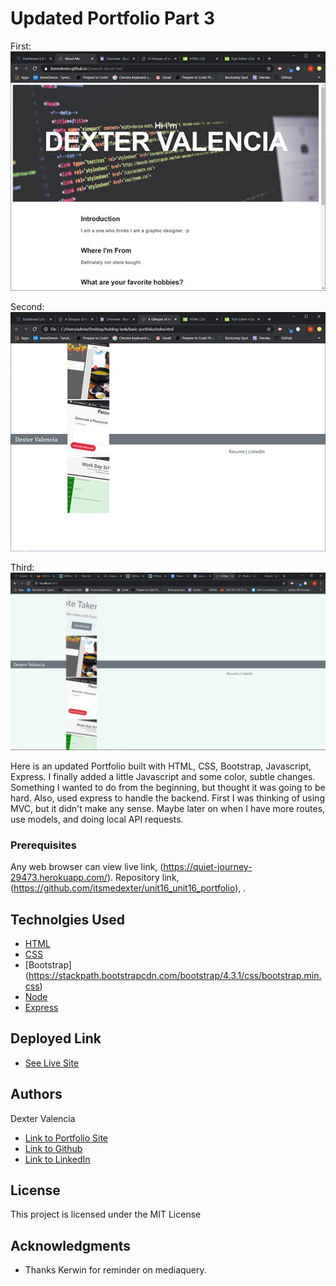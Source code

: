 # Updated Portfolio Part 3
First:
![Before](images/before.jpg)

Second: 
![Before](images/before1.jpg)

Third:
![After](images/updated_site.gif)

Here is an updated Portfolio built with HTML, CSS, Bootstrap, Javascript, Express. I finally added a little Javascript and some color, subtle changes. Something I wanted to do from the beginning, but thought it was going to be hard. Also, used express to handle the backend. First I was thinking of using MVC, but it didn't make any sense. Maybe later on when I have more routes, use models, and doing local API requests. 


### Prerequisites

Any web browser can view live link, (https://quiet-journey-29473.herokuapp.com/). Repository link, (https://github.com/itsmedexter/unit16_unit16_portfolio), .

## Technolgies Used

* [HTML](https://developer.mozilla.org/en-US/docs/Web/HTML)
* [CSS](https://developer.mozilla.org/en-US/docs/Web/CSS)
* [Bootstrap] (https://stackpath.bootstrapcdn.com/bootstrap/4.3.1/css/bootstrap.min.css)
* [Node](https://nodejs.org/en/)
* [Express](https://expressjs.com/)

## Deployed Link

* [See Live Site](https://quiet-journey-29473.herokuapp.com/)


## Authors

Dexter Valencia 

- [Link to Portfolio Site](https://github.com/itsmedexter/unit16_unit16_portfolio)
- [Link to Github](https://github.com/itsmedexter)
- [Link to LinkedIn](https://www.linkedin.com/in/dextervalencia/)

## License

This project is licensed under the MIT License 

## Acknowledgments

* Thanks Kerwin for reminder on mediaquery.  
